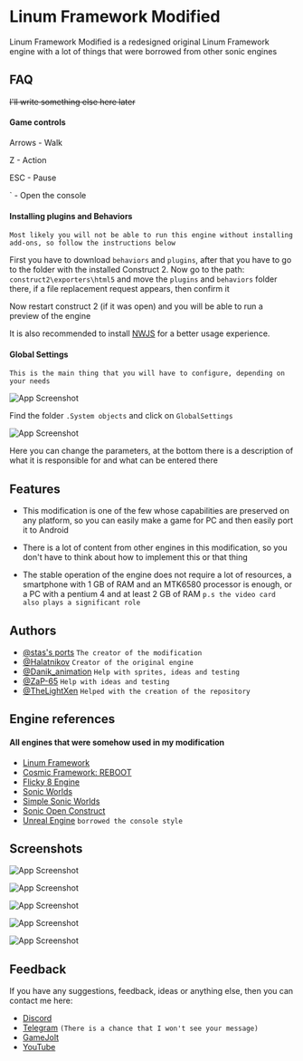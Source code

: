 
# Linum Framework Modified

Linum Framework Modified is a redesigned original Linum Framework engine with a lot of things that were borrowed from other sonic engines


## FAQ

~~I'll write something else here later~~


#### Game controls

Arrows - Walk

Z - Action

ESC - Pause

` - Open the console

#### Installing plugins and Behaviors
`Most likely you will not be able to run this engine without installing add-ons, so follow the instructions below`

First you have to download `behaviors` and `plugins`, after that you have to go to the folder with the installed Construct 2. Now go to the path: `construct2\exporters\html5` and move the `plugins` and `behaviors` folder there, if a file replacement request appears, then confirm it

 Now restart construct 2 (if it was open) and you will be able to run a preview of the engine

 It is also recommended to install [NWJS](https://www.construct.net/en/construct-2/nwjs) for a better usage experience.
 #### Global Settings
`This is the main thing that you will have to configure, depending on your needs`

![App Screenshot](https://cdn.discordapp.com/attachments/856267195893153833/1080268419355652116/image.png)

Find the folder `.System objects` and click on `GlobalSettings`

![App Screenshot](https://cdn.discordapp.com/attachments/856267195893153833/1080268993270644879/image.png)

Here you can change the parameters, at the bottom there is a description of what it is responsible for and what can be entered there


## Features


- This modification is one of the few whose capabilities are preserved on any platform, so you can easily make a game for PC and then easily port it to Android

- There is a lot of content from other engines in this modification, so you don't have to think about how to implement this or that thing

- The stable operation of the engine does not require a lot of resources, a smartphone with 1 GB of RAM and an MTK6580 processor is enough, or a PC with a pentium 4 and at least 2 GB of RAM `p.s the video card also plays a significant role`
## Authors

- [@stas's ports](https://gamejolt.com/@stas_ports) `The creator of the modification`
- [@Halatnikov](https://gamejolt.com/@Halatnikov)  `Creator of the original engine`
- [@Danik_animation](https://gamejolt.com/@Danik_animation)  `Help with sprites, ideas and testing`
- [@ZaP-65](https://gamejolt.com/@ZaP-65)  `Help with ideas and testing`
- [@TheLightXen](https://gamejolt.com/@everypony)  `Helped with the creation of the repository`



## Engine references

#### All engines that were somehow used in my modification


- [Linum Framework](https://gamejolt.com/games/linum-framework/513673) 
- [Cosmic Framework: REBOOT](https://gamejolt.com/games/CosmicReboot/593802) 
- [Flicky 8 Engine](https://github.com/John-Kun/Flicky-8-Engine) 
- [Sonic Worlds](https://info.sonicretro.org/Sonic_Worlds) 
- [Simple Sonic Worlds](https://forums.sonicretro.org/index.php?threads/simple-sonic-worlds.36075/) 
- [Sonic Open Construct](https://www.construct.net/en/free-online-games/sonic-open-construct-17757/play) 
- [Unreal Engine](https://www.unrealengine.com/en-US) `borrowed the console style`
## Screenshots

![App Screenshot](https://cdn.discordapp.com/attachments/856267195893153833/1080253907403538432/1.png)

![App Screenshot](https://cdn.discordapp.com/attachments/856267195893153833/1080253914475155476/image.png)

![App Screenshot](https://cdn.discordapp.com/attachments/856267195893153833/1080254303782060112/3.png)

![App Screenshot](https://cdn.discordapp.com/attachments/856267195893153833/1080254619445375026/test.png)

![App Screenshot](https://cdn.discordapp.com/attachments/856267195893153833/1080254834642518087/test_1.png)


## Feedback

If you have any suggestions, feedback, ideas or anything else, then you can contact me here:


- [Discord](https://discordapp.com/users/856243776863731723/)
- [Telegram](https://t.me/SpyDillon)  `(There is a chance that I won't see your message)`
- [GameJolt](https://gamejolt.com/@stas_ports)
- [YouTube](https://www.youtube.com/channel/UC1vIRUxLINoL7pMIqIh-PkQ)